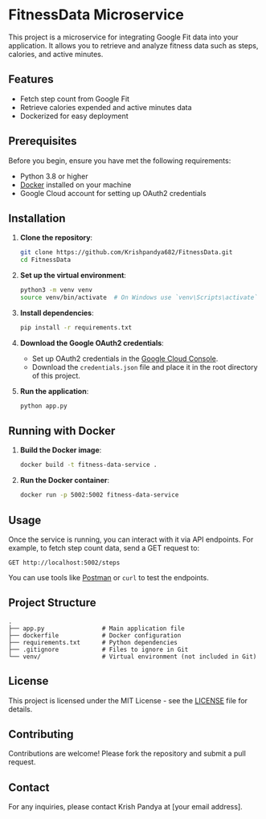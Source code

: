 
# FitnessData Microservice

This project is a microservice for integrating Google Fit data into your application. It allows you to retrieve and analyze fitness data such as steps, calories, and active minutes.

## Features

- Fetch step count from Google Fit
- Retrieve calories expended and active minutes data
- Dockerized for easy deployment

## Prerequisites

Before you begin, ensure you have met the following requirements:

- Python 3.8 or higher
- [Docker](https://www.docker.com/get-started) installed on your machine
- Google Cloud account for setting up OAuth2 credentials

## Installation

1. **Clone the repository**:

    ```bash
    git clone https://github.com/Krishpandya682/FitnessData.git
    cd FitnessData
    ```

2. **Set up the virtual environment**:

    ```bash
    python3 -m venv venv
    source venv/bin/activate  # On Windows use `venv\Scripts\activate`
    ```

3. **Install dependencies**:

    ```bash
    pip install -r requirements.txt
    ```

4. **Download the Google OAuth2 credentials**:

    - Set up OAuth2 credentials in the [Google Cloud Console](https://console.cloud.google.com/).
    - Download the `credentials.json` file and place it in the root directory of this project.

5. **Run the application**:

    ```bash
    python app.py
    ```

## Running with Docker

1. **Build the Docker image**:

    ```bash
    docker build -t fitness-data-service .
    ```

2. **Run the Docker container**:

    ```bash
    docker run -p 5002:5002 fitness-data-service
    ```

## Usage

Once the service is running, you can interact with it via API endpoints. For example, to fetch step count data, send a GET request to:

```http
GET http://localhost:5002/steps
```

You can use tools like [Postman](https://www.postman.com/) or `curl` to test the endpoints.

## Project Structure

```plaintext
.
├── app.py                # Main application file
├── dockerfile            # Docker configuration
├── requirements.txt      # Python dependencies
├── .gitignore            # Files to ignore in Git
└── venv/                 # Virtual environment (not included in Git)
```

## License

This project is licensed under the MIT License - see the [LICENSE](LICENSE) file for details.

## Contributing

Contributions are welcome! Please fork the repository and submit a pull request.

## Contact

For any inquiries, please contact Krish Pandya at [your email address].
